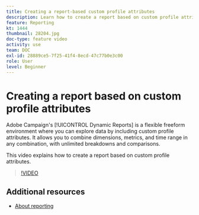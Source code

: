 ```yaml
---
title: Creating a report-based custom profile attributes
description: Learn how to create a report based on custom profile attributes.
feature: Reporting
kt: 1444
thumbnail: 28204.jpg
doc-type: feature video
activity: use
team: DOC
exl-id: 28889ce5-7f25-41f4-8ecd-47c77b0e3c00
role: User
level: Beginner
---
```

# Creating a report based on custom profile attributes

Adobe Campaign's [!UICONTROL Dynamic Reports] is a flexible freeform environment where you can explore data by including custom profile attributes. It allows you to combine dimensions, metrics, and time range in any combination, with unlimited breakdowns and comparisons.

This video explains how to create a report based on custom profile attributes.

>[!VIDEO](https://video.tv.adobe.com/v/28204?quality=12&learn=on)

## Additional resources

* [About reporting](https://experienceleague.adobe.com/docs/campaign-standard/using/reporting/about-reporting/about-dynamic-reports.html?lang=en)
